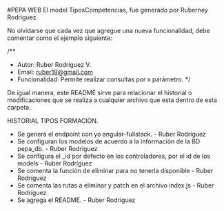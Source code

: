 #PEPA WEB
El model TiposCompetencias, fue generado por Ruberney Rodriguez.

No olvidarse que cada vez que agregue una nueva funcionalidad, debe comentar como el ejemplo siguiente:

/**
 * Autor: Ruber Rodríguez V.
 * Email: ruber19@gmail.com
 * Funcionalidad: Permite realizar consultas por x parámetro.
 */
 
 De igual manera, este README sirve para relacionar el historial o modificaciones que se realiza a 
 cualquier archivo que esta dentro de esta carpeta.
 
HISTORIAL TIPOS FORMACIÓN.

- Se generá el endpoint con yo angular-fullstack. - Ruber Rodríguez
- Se configuran los modelos de acuerdo a la información de la BD pepa_db. - Ruber Rodríguez
- Se configura el _id por defecto en los controladores, por el id de los models - Ruber Rodríguez
- Se comenta la función de eliminar para no tenerla disponible - Ruber Rodríguez
- Se comenta las rutas a eliminar y patch en el archivo index.js - Ruber Rodríguez
- Se agrega el README. - Ruber Rodríguez

